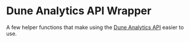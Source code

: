 # Dune Analytics API Wrapper

A few helper functions that make using the [Dune Analytics API](https://dune.com/docs/api/) easier to use.
